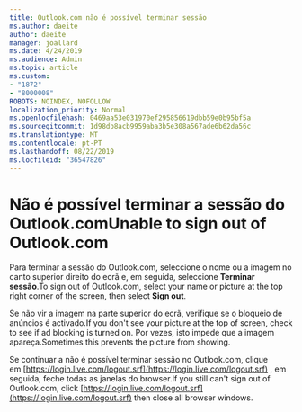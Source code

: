 ```yaml
---
title: Outlook.com não é possível terminar sessão
ms.author: daeite
author: daeite
manager: joallard
ms.date: 4/24/2019
ms.audience: Admin
ms.topic: article
ms.custom:
- "1872"
- "8000008"
ROBOTS: NOINDEX, NOFOLLOW
localization_priority: Normal
ms.openlocfilehash: 0469aa53e031970ef295856619dbb59e0b95bf5a
ms.sourcegitcommit: 1d98db8acb9959aba3b5e308a567ade6b62da56c
ms.translationtype: MT
ms.contentlocale: pt-PT
ms.lasthandoff: 08/22/2019
ms.locfileid: "36547826"
---
```

# <a name="unable-to-sign-out-of-outlookcom"></a><span data-ttu-id="180ff-102">Não é possível terminar a sessão do Outlook.com</span><span class="sxs-lookup"><span data-stu-id="180ff-102">Unable to sign out of Outlook.com</span></span>

<span data-ttu-id="180ff-103">Para terminar a sessão do Outlook.com, seleccione o nome ou a imagem no canto superior direito do ecrã e, em seguida, seleccione **Terminar sessão**.</span><span class="sxs-lookup"><span data-stu-id="180ff-103">To sign out of Outlook.com, select your name or picture at the top right corner of the screen, then select **Sign out**.</span></span>

<span data-ttu-id="180ff-104">Se não vir a imagem na parte superior do ecrã, verifique se o bloqueio de anúncios é activado.</span><span class="sxs-lookup"><span data-stu-id="180ff-104">If you don't see your picture at the top of screen, check to see if ad blocking is turned on.</span></span> <span data-ttu-id="180ff-105">Por vezes, isto impede que a imagem apareça.</span><span class="sxs-lookup"><span data-stu-id="180ff-105">Sometimes this prevents the picture from showing.</span></span>

<span data-ttu-id="180ff-106">Se continuar a não é possível terminar sessão no Outlook.com, clique em [https://login.live.com/logout.srf](https://login.live.com/logout.srf) , em seguida, feche todas as janelas do browser.</span><span class="sxs-lookup"><span data-stu-id="180ff-106">If you still can't sign out of Outlook.com, click [https://login.live.com/logout.srf](https://login.live.com/logout.srf) then close all browser windows.</span></span>